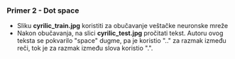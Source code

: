 ### Primer 2 - Dot space

* Sliku **cyrilic_train.jpg** koristiti za obučavanje veštačke neuronske mreže
* Nakon obučavanja, na slici **cyrilic_test.jpg** pročitati tekst.
Autoru ovog teksta se pokvarilo "space" dugme, pa je koristio ".." za razmak između reči, tok je za razmak između slova koristio ".".
